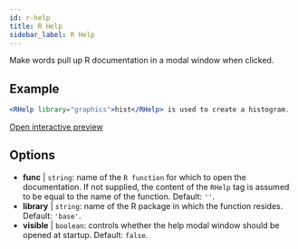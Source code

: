 ```yaml
---
id: r-help
title: R Help
sidebar_label: R Help
---
```


Make words pull up R documentation in a modal window when clicked.

## Example

```jsx live
<RHelp library="graphics">hist</RHelp> is used to create a histogram.
```

[Open interactive preview](https://isle.heinz.cmu.edu/components/r-help/)

## Options

* __func__ | `string`: name of the `R function` for which to open the documentation. If not supplied, the content of the `RHelp` tag is assumed to be equal to the name of the function. Default: `''`.
* __library__ | `string`: name of the R package in which the function resides. Default: `'base'`.
* __visible__ | `boolean`: controls whether the help modal window should be opened at startup. Default: `false`.
